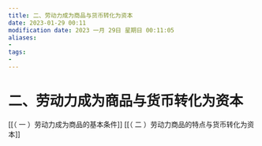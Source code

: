 ```yaml
---
title: 二、劳动力成为商品与货币转化为资本
date: 2023-01-29 00:11
modification date: 2023 一月 29日 星期日 00:11:05
aliases: 
- 
tags: 
- 
---
```


# 二、劳动力成为商品与货币转化为资本

[[（ 一 ）劳动力成为商品的基本条件]]
[[（ 二 ）劳动力商品的特点与货币转化为资本]]

